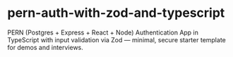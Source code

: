 # pern-auth-with-zod-and-typescript
PERN (Postgres + Express + React + Node) Authentication App in TypeScript with input validation via Zod — minimal, secure starter template for demos and interviews.
